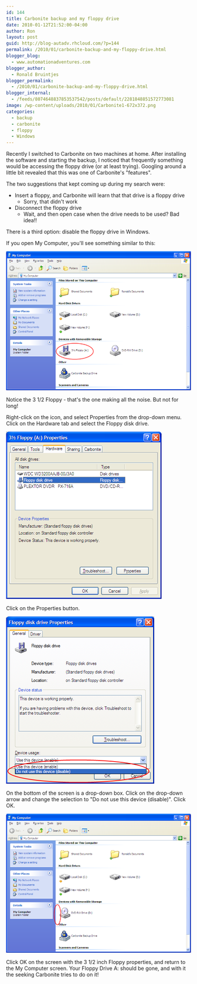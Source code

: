 ```yaml
---
id: 144
title: Carbonite backup and my floppy drive
date: 2010-01-12T21:52:00-04:00
author: Ron
layout: post
guid: http://blog-autadv.rhcloud.com/?p=144
permalink: /2010/01/carbonite-backup-and-my-floppy-drive.html
blogger_blog:
  - www.automationadventures.com
blogger_author:
  - Ronald Bruintjes
blogger_permalink:
  - /2010/01/carbonite-backup-and-my-floppy-drive.html
blogger_internal:
  - /feeds/8074648837853537542/posts/default/2281848851572773081
image: /wp-content/uploads/2010/01/Carbonite1-672x372.png
categories:
  - backup
  - carbonite
  - floppy
  - Windows
---
```

Recently I switched to Carbonite on two machines at home.  After installing the software and starting the backup, I noticed that frequently something would be accessing the floppy drive (or at least trying). Googling around a little bit revealed that this was one of Carbonite's "features".

The two suggestions that kept coming up during my search were:

  * Insert a floppy, and Carbonite will learn that that drive is a floppy drive  
    - Sorry, that didn't work
  * Disconnect the floppy drive  
    - Wait, and then open case when the drive needs to be used? Bad idea!!

  There is a third option: disable the floppy drive in Windows.

  If you open My Computer, you'll see something similar to this:

![Carbonite floppy](/wp-content/uploads/2010/01/Carbonite1.png)

  Notice the 3 1/2 Floppy - that's the one making all the noise. But not for long!

  Right-click on the icon, and select Properties from the drop-down menu. Click on the Hardware tab and select the Floppy disk drive.

![Carbonite floppy properties](/wp-content/uploads/2010/01/Carbonite2.png)

  Click on the Properties button.

![Carbonite floppy do not use](/wp-content/uploads/2010/01/Carbonite3.png)

  On the bottom of the screen is a drop-down box. Click on the drop-down arrow and change the selection to "Do not use this device (disable)". Click OK.

![Carbonite floppy no A-drive](/wp-content/uploads/2010/01/Carbonite4.png)

Click OK on the screen with the 3 1/2 inch Floppy properties, and return to the My Computer screen. Your Floppy Drive A: should be gone, and with it the seeking Carbonite tries to do on it!